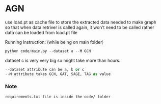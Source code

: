 # AGN

use load.pt as cache file to store the extracted data needed to make graph so that when data retriver is called again, it won't need to be called rather data can be loaded from
load.pt file

Running Instruction: (while being on main folder)

```python
python code/main.py --dataset a --M GCN
```

dataset c is very very big so might take more than hours.

```python
--dataset attribute can be a, b or c 
--M attribute takes GCN, GAT, SAGE, TAG as value
```

### Note
```
requirements.txt file is inside the code/ folder
```
